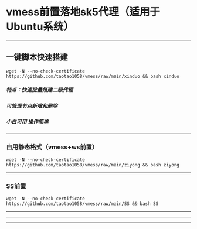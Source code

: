 # vmess前置落地sk5代理（适用于Ubuntu系统）
---

##  一键脚本快速搭建
```
wget -N --no-check-certificate https://github.com/taotao1058/vmess/raw/main/xinduo && bash xinduo
```

#####  特点：快速批量搭建二级代理
#####        可管理节点新增和删除
#####        小白可用 操作简单

---
###  自用静态格式（vmess+ws前置）

```
wget -N --no-check-certificate https://github.com/taotao1058/vmess/raw/main/ziyong && bash ziyong
```

---

###  SS前置

```
wget -N --no-check-certificate https://github.com/taotao1058/vmess/raw/main/SS && bash SS
```

---


---



---

